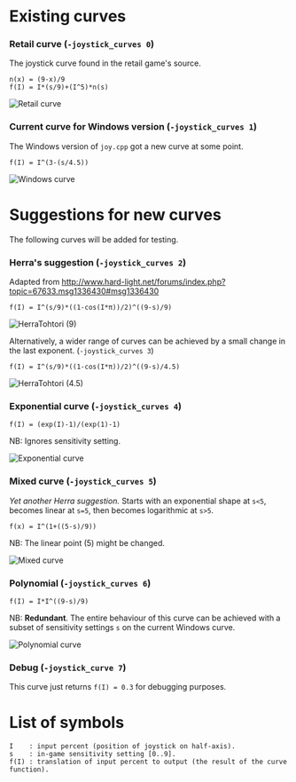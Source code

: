 Existing curves
===============
### Retail curve (`-joystick_curves 0`)
The joystick curve found in the retail game's source.

    n(x) = (9-x)/9
    f(I) = I*(s/9)+(I^5)*n(s)

![Retail curve](retail.png "Retail curve")

### Current curve for Windows version (`-joystick_curves 1`)
The Windows version of `joy.cpp` got a new curve at some point.

    f(I) = I^(3-(s/4.5))

![Windows curve](windows.png "Windows curve")

Suggestions for new curves
===========================
The following curves will be added for testing.

### Herra's suggestion (`-joystick_curves 2`)
Adapted from http://www.hard-light.net/forums/index.php?topic=67633.msg1336430#msg1336430

    f(I) = I^(s/9)*((1-cos(I*π))/2)^((9-s)/9)


![HerraTohtori (9)](herra_9.png "HerraTohtori (9)")

Alternatively, a wider range of curves can be achieved by a small change in the last exponent.  (`-joystick_curves 3`)

    f(I) = I^(s/9)*((1-cos(I*π))/2)^((9-s)/4.5)

![HerraTohtori (4.5)](herra_4.5.png "HerraTohtori (4.5)")

### Exponential curve (`-joystick_curves 4`)

    f(I) = (exp(I)-1)/(exp(1)-1)

NB: Ignores sensitivity setting.

![Exponential curve](exponential.png "Exponential curve")

### Mixed curve (`-joystick_curves 5`)
*Yet another Herra suggestion.*
Starts with an exponential shape at `s<5`, becomes linear at `s=5`, then becomes logarithmic at `s>5`.

    f(x) = I^(1+((5-s)/9))

NB: The linear point (5) might be changed.

![Mixed curve](mixed.png "Mixed curve")

### Polynomial (`-joystick_curves 6`)

    f(I) = I*I^((9-s)/9)

NB: **Redundant**. The entire behaviour of this curve can be achieved with a subset of sensitivity settings `s` on the current Windows curve.

![Polynomial curve](polynomial.png "Polynomial curve")

### Debug (`-joystick_curve 7`)

This curve just returns `f(I) = 0.3` for debugging purposes.

List of symbols
===============

    I    : input percent (position of joystick on half-axis).
    s    : in-game sensitivity setting [0..9].
    f(I) : translation of input percent to output (the result of the curve function).
